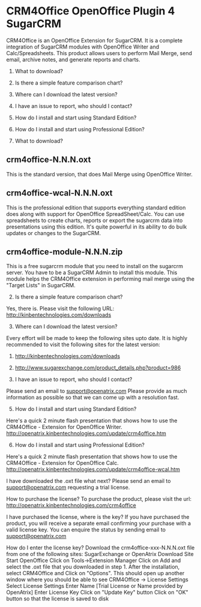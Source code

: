 # CRM4Office OpenOffice Plugin 4 SugarCRM
CRM4Office is an OpenOffice Extension for SugarCRM. It is a complete integration of SugarCRM modules with OpenOffice Writer and Calc/Spreadsheets. This product allows users to perform Mail Merge, send email, archive notes, and generate reports and charts.

1. What to download?
2. Is there a simple feature comparison chart?
3. Where can I download the latest version?
4. I have an issue to report, who should I contact?
5. How do I install and start using Standard Edition?
6. How do I install and start using Professional Edition?


1. What to download?

  crm4office-N.N.N.oxt
  --------------------
  This is the standard version, that does Mail Merge using 
  OpenOffice Writer.


  crm4office-wcal-N.N.N.oxt
  -------------------------
  This is the professional edition that supports everything
  standard edition does along with support for OpenOffice
  SpreadSheet/Calc. You can use spreadsheets to create
  charts, reports or export the sugarcrm data into 
  presentations using this edition. It's quite powerful in
  its ability to do bulk updates or changes to the SugarCRM.


  crm4office-module-N.N.N.zip
  ---------------------------
  This is a free sugarcrm module that you need to install
  on the sugarcrm server. You have to be a SugarCRM Admin
  to install this module. This module helps the CRM4Office
  extension in performing mail merge using the 
  "Target Lists" in SugarCRM.


2. Is there a simple feature comparison chart?

  Yes, there is. Please visit the following URL:
  http://kinbentechnologies.com/downloads


3. Where can I download the latest version?

  Every effort will be made to keep the following sites
  upto date. It is highly recommended to visit the 
  following sites for the latest version:
  
  1. http://kinbentechnologies.com/downloads
  2. http://www.sugarexchange.com/product_details.php?product=986


4. I have an issue to report, who should I contact?

  Please send an email to support@openatrix.com Please 
  provide as much information as possible so that we can
  come up with a resolution fast.


5. How do I install and start using Standard Edition?
  
  Here's a quick 2 minute flash presentation that shows how
  to use the CRM4Office - Extension for OpenOffice Writer.
  http://openatrix.kinbentechnologies.com/update/crm4office.htm
  
  
6. How do I install and start using Professional Edition?  

  Here's a quick 2 minute flash presentation that shows how
  to use the CRM4Office - Extension for OpenOffice Calc.
  http://openatrix.kinbentechnologies.com/update/crm4office-wcal.htm
  
I have downloaded the .oxt file what next? 
Please send an email to support@openatrix.com requesting a trial license.


How to purchase the license?
To purchase the product, please visit the url: http://openatrix.kinbentechnologies.com/crm4office

I have purchased the license, where is the key?
If you have purchased the product, you will receive a separate email confirming your purchase with a valid license key. You can enquire the status by sending email to support@openatrix.com

How do I enter the license key?
Download the crm4office-xxx-N.N.N.oxt file from one of the following sites: SugarExchange or OpenAtrix Download Site
Start OpenOffice
Click on Tools->Extension Manager
Click on Add and select the .oxt file that you downloaded in step 1.
After the installation, select CRM4Office and Click on "Options". This should open up another window where you should be able to see CRM4Office -> License Settings
Select License Settings
Enter Name [Trial License or Name provided by OpenAtrix]
Enter License Key
Click on "Update Key" button
Click on "OK" button so that the license is saved to disk
